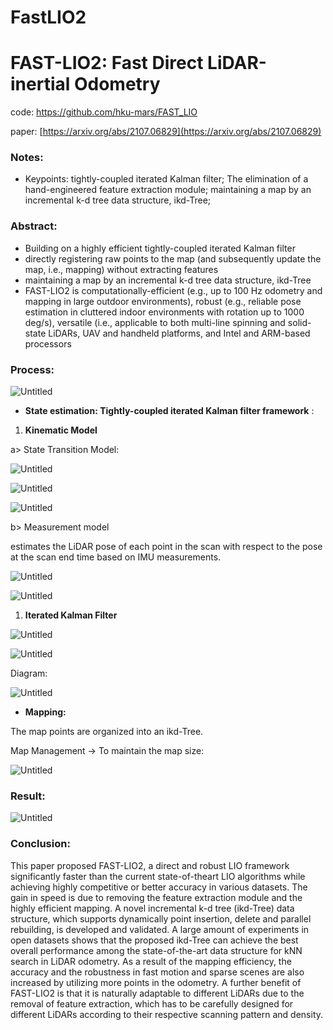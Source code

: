 # FastLIO2

# ****FAST-LIO2: Fast Direct LiDAR-inertial Odometry****

code: https://github.com/hku-mars/FAST_LIO

paper: [https://arxiv.org/abs/2107.06829](https://arxiv.org/abs/2107.06829)

### Notes:

- Keypoints: tightly-coupled iterated Kalman filter; The elimination of a hand-engineered feature extraction module; maintaining a map by an incremental k-d tree data structure, ikd-Tree;

### Abstract:

- Building on a highly efficient tightly-coupled iterated Kalman filter
- directly registering raw points to the map (and subsequently update the map, i.e., mapping) without extracting features
- maintaining a map by an incremental k-d tree data structure, ikd-Tree
- FAST-LIO2 is computationally-efficient (e.g., up to 100 Hz odometry and mapping in large outdoor environments), robust (e.g., reliable pose estimation in cluttered indoor environments with rotation up to 1000 deg/s), versatile (i.e., applicable to both multi-line spinning and solid-state LiDARs, UAV and handheld platforms, and Intel and ARM-based processors

### Process:

![Untitled](FastLIO2%204e6b92cac803401d9aa48b56647014c4/Untitled.png)

- **State estimation: Tightly-coupled iterated Kalman filter framework** :
1. **Kinematic Model**

a> State Transition Model:

![Untitled](FastLIO2%204e6b92cac803401d9aa48b56647014c4/Untitled%201.png)

![Untitled](FastLIO2%204e6b92cac803401d9aa48b56647014c4/Untitled%202.png)

![Untitled](FastLIO2%204e6b92cac803401d9aa48b56647014c4/Untitled%203.png)

b> Measurement model

estimates the LiDAR pose of each point in the scan with respect to the pose at the scan end time based on IMU measurements. 

![Untitled](FastLIO2%204e6b92cac803401d9aa48b56647014c4/Untitled%204.png)

![Untitled](FastLIO2%204e6b92cac803401d9aa48b56647014c4/Untitled%205.png)

1. **Iterated Kalman Filter**

![Untitled](FastLIO2%204e6b92cac803401d9aa48b56647014c4/Untitled%206.png)

![Untitled](FastLIO2%204e6b92cac803401d9aa48b56647014c4/Untitled%207.png)

Diagram:

![Untitled](FastLIO2%204e6b92cac803401d9aa48b56647014c4/Untitled%208.png)

- **Mapping:**

The map points are organized into an ikd-Tree. 

Map Management → To maintain the map size:

![Untitled](FastLIO2%204e6b92cac803401d9aa48b56647014c4/Untitled%209.png)

### Result:

![Untitled](FastLIO2%204e6b92cac803401d9aa48b56647014c4/Untitled%2010.png)

### Conclusion:

This paper proposed FAST-LIO2, a direct and robust LIO framework significantly faster than the current state-of-theart LIO algorithms while achieving highly competitive or better accuracy in various datasets. The gain in speed is due to removing the feature extraction module and the highly efficient mapping. A novel incremental k-d tree (ikd-Tree) data structure, which supports dynamically point insertion, delete and parallel rebuilding, is developed and validated. A large amount of experiments in open datasets shows that the proposed ikd-Tree can achieve the best overall performance among the state-of-the-art data structure for kNN search in LiDAR odometry. As a result of the mapping efficiency, the accuracy and the robustness in fast motion and sparse scenes are also increased by utilizing more points in the odometry. A further benefit of FAST-LIO2 is that it is naturally adaptable to different LiDARs due to the removal of feature extraction, which has to be carefully designed for different LiDARs according to their respective scanning pattern and density.